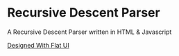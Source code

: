 # Recursive Descent Parser
A Recursive Descent Parser written in HTML & Javascript

[Designed With Flat UI](http://designmodo.github.io/Flat-UI/)

